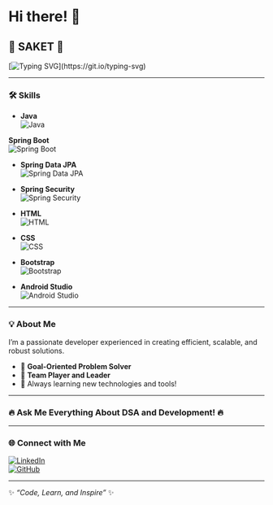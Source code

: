 # Hi there! 👋

## **🌟 SAKET 🌟**  
[![Typing SVG](https://readme-typing-svg.herokuapp.com?font=Roboto+Slab&size=35&color=F75C7E&center=true&vCenter=true&width=450&lines=Welcome+to+my+GitHub!;DSA+and+development!)](https://git.io/typing-svg)

---

### 🛠️ **Skills**

- **Java**  
  ![Java](https://img.icons8.com/color/48/000000/java-coffee-cup-logo.png)

 **Spring Boot**  
  ![Spring Boot](https://img.icons8.com/color/48/000000/spring-logo.png)

- **Spring Data JPA**  
  ![Spring Data JPA](https://img.icons8.com/external-flatart-icons-outline-flatarticons/64/000000/external-sql-coding-and-development-flatart-icons-outline-flatarticons.png)

- **Spring Security**  
  ![Spring Security](https://img.icons8.com/external-tal-revivo-shadow-tal-revivo/48/000000/external-spring-security-is-an-authentication-and-access-control-framework-logo-shadow-tal-revivo.png)

- **HTML**  
  ![HTML](https://img.icons8.com/color/48/000000/html-5--v1.png)

- **CSS**  
  ![CSS](https://img.icons8.com/color/48/000000/css3.png)

- **Bootstrap**  
  ![Bootstrap](https://img.icons8.com/color/48/000000/bootstrap.png)

- **Android Studio**  
  ![Android Studio](https://img.icons8.com/color/48/000000/android-studio--v2.png)

---

### 💡 About Me  
I’m a passionate developer experienced in creating efficient, scalable, and robust solutions.  
- 🎯 **Goal-Oriented Problem Solver**  
- 🤝 **Team Player and Leader**  
- 🌱 Always learning new technologies and tools!  

---

### **🔥 Ask Me Everything About DSA and Development! 🔥**  

---

### 🌐 Connect with Me  
[![LinkedIn](https://img.icons8.com/fluency/48/000000/linkedin.png)](https://www.linkedin.com/in/saket/)  
[![GitHub](https://img.icons8.com/ios-glyphs/48/000000/github.png)](https://github.com/saket/)  

---

✨ _“Code, Learn, and Inspire”_ ✨

